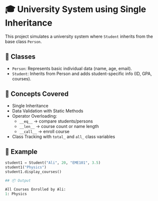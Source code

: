 # 🎓 University System using Single Inheritance

This project simulates a university system where `Student` inherits from the base class `Person`.

## 🧱 Classes

- `Person`: Represents basic individual data (name, age, email).
- `Student`: Inherits from Person and adds student-specific info (ID, GPA, courses).

## 🧠 Concepts Covered

- Single Inheritance
- Data Validation with Static Methods
- Operator Overloading:
  - `__eq__` → compare students/persons
  - `__len__` → course count or name length
  - `__call__` → enroll course
- Class Tracking with `total_` and `all_` class variables

## 🧪 Example

```python
student1 = Student("Ali", 20, "EME101", 3.5)
student1("Physics")
student1.display_courses()

## 📦 Output

All Courses Enrolled by Ali:
1: Physics
